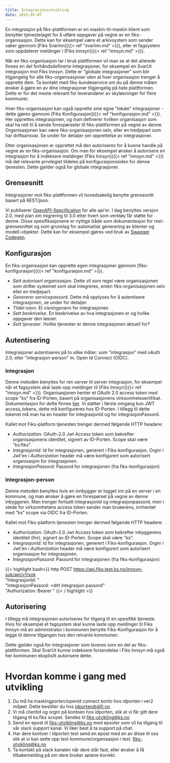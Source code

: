 ```yaml
---
title: Integrasjonsutvikling
date: 2019-05-07
---
```


En _integrasjon_ på fiks-plattformen er en maskin-til-maskin klient som benytter tjenestelaget for å utføre oppgaver på vegne av en fiks-organisasjon. Dette kan for eksempel være et arkivsystem som sender saker gjennom [Fiks SvarInn]({{< ref "svarInn.md" >}}), eller et fagsystem som oppdaterer meldinger i [Fiks Innsyn]({{< ref "innsyn.md" >}}).

Når en fiks-organisasjon tar i bruk plattformen vil man se at det allerede finnes en del forhåndsdefinerte integrasjoner, for eksempel en SvarUt integrasjon mot Fiks Innsyn. Dette er "globale integrasjoner" som blir tilgjengelig for alle fiks-organisasjoner uten at hver organisasjon trenger å opprette dem. Ta kontakt med fiks-kundeservice om du på denne måten ønsker å gjøre en av dine integrasjoner tilgjengelig på hele plattformen. Dette er for det meste relevant for leverandører av skyløsninger for flere kommuner.

Hver fiks-organisasjon kan også opprette sine egne "lokale" integrasjoner - dette gjøres gjennom [Fiks Konfigurasjon]({{< ref "konfigurasjon.md" >}}). Her opprettes integrasjonen, og man definerer hvilken organisasjon som skal ha rett til å sende forespørseler til fiks-plattformen på vegne av denne. Organisasjonen kan være fiks-organisasjonen selv, eller en tredjepart som har driftsansvar. Se under for detaljer om opprettelse av integrasjoner.

Etter organisasjonen er opprettet må den autoriseres for å kunne handle på vegne av en fiks-organisasjon. Om man for eksempel ønsker å autorisere en integrasjon for å indeksere meldinger [Fiks Innsyn]({{< ref "innsyn.md" >}}) må det relevante privilegiet tildeles på konfigurasjonssiden for denne tjenesten. Dette gjelder også for globale integrasjoner.

## Grensesnitt
Integrasjoner mot fiks-plattformen vil hovedsakelig benytte grensesnitt basert på REST/json.

Vi publiserer [OpenAPI-Specification](https://github.com/OAI/OpenAPI-Specification) for alle api'er. I dag benyttes versjon 2.0, med plan om migrering til 3.0 etter hvert som verktøy får støtte for denne. Disse spesifikasjonene er nyttige både som dokumentasjon for rest-grensesnittet og som grunnlag for automatisk generering av klienter og modell-objekter. Dette kan for eksempel gjøres ved bruk av [Swagger Codegen](https://swagger.io/swagger-codegen/). 

## Konfigurasjon
En fiks-organisasjon kan opprette egen integrasjoner gjennom [fiks-konfigurasjon]({{< ref "konfigurasjon.md" >}}).

* _Sett autorisert organisasjon_. Dette vil som regel være organisasjonen som drifter systemet som skal integreres, enten fiks-organisasjonen selv eller en tredjepart.
* _Genererer servicepassord_. Dette må opplyses for å autentisere integrasjonen, se under for detaljer.
* _Tildel navn_. Et visningsnavn for integrasjonen.
* _Sett beskrivelse_. En beskrivelse av hva integrasjonen er og hvilke oppgaver den løsner. 
* _Sett tjenester_. Hvilke tjenester er denne integrasjonen aktuell for?

## Autentisering
Integrasjoner autentiseres på to ulike måter: som "integrasjon" med oAuth 2.0, eller "integrasjon-person" m. Open Id Connect (OIDC). 

### Integrasjon
Denne metoden benyttes for ren server til server integrasjon, for eksempel når et fagsystem skal laste opp meldinger til  [Fiks Innsyn]({{< ref "innsyn.md" >}}). Organisasjonen henter et OAuth 2.0 access token med scope "ks" fra ID-Porten, basert på organisasjonens virksomhetssertifikat. Dokumentasjon for dette finnes [her](https://difi.github.io/idporten-oidc-dokumentasjon/oidc_auth_server-to-server-oauth2.html). Vi støtter i første omgang kun JWT access_tokens, dette må konfigureres hos ID-Porten.  I tillegg til dette tokenet må man ha en header for integrasjonId og for integrasjonPassord. 
   
Kallet mot Fiks-platform tjenesten trenger dermed følgende HTTP headere:
 
* _Authorization_: OAuth-2.0 Jwt Access token som bekrefter organisasjonens identitet, signert av ID-Porten. Scope skal være "ks:fiks".
* _IntegrasjonId_: Id for integrasjonen, generert i Fiks-konfigurasjon. Orgnr i Jwt'en i _Authorization_ header må være konfigurert som autorisert organisasjon for integrasjonen.
* _IntegrasjonPassord_: Passord for integrasjonen (fra fiks-konfigurasjon)

### Integrasjon-person
Denne metoden benyttes hvis en innbygger er logget inn på en server i en kommune, og man ønsker å gjøre en forespørsel på vegne av denne inbyggeren. Man trenger fortsatt integrasjonid og integrasjonpassord, men i stede for virksomhetens access token sender man brukerens, innhentet med "ks" scope via OIDC fra ID-Porten.  
   
Kallet mot Fiks-platform tjenesten trenger dermed følgende HTTP headere:
 
* _Authorization_: OAuth-2.0 Jwt Access token som bekrefter inbyggerens identitet (fnr), signert av ID-Porten. Scope skal være "ks".
* _IntegrasjonId_: Id for integrasjonen, generert i Fiks-konfigurasjon. Orgnr i Jwt'en i _Authorization_ header må være konfigurert som autorisert organisasjon for integrasjonen.
* _IntegrasjonPassord_: Passord for integrasjonen (fra fiks-konfigurasjon)

{{< highlight bash>}}
http POST https://api.fiks.test.ks.no/innsyn-sok/api/v1/sok \
"IntegrasjonId: <din integrasjon id>" \
"IntegrasjonPassord: <ditt integrasjon passord" \
"Authorization: Bearer <gyldig innbygger access token jwt fra id-porten>"
{{< / highlight >}}

## Autorisering
I tillegg må integrasjonen autoriseres for tilgang til en spesifikk tjeneste. Hvis for eksempel et fagsystem skal kunne laste opp meldinger til Fiks Innsyn må en administrator i kommunen benytte Fiks-Konfigurasjon for å legge til denne tilgangen hos den relvante kommunen.

Dette gjelder også for integrasjoner som leveres som en del av fiks-plattformen. Skal SvarUt kunne indeksere forsendelse i Fiks Innsyn må også her kommunen eksplisitt autorisere dette.

# Hvordan komme i gang med utvikling

1. Du må ha maskingporten/openid connect konto hos idporten i ver2 miljøet. Dette bestiller du hos idporten@difi.no
1. Vi må clientid og orgnr på kontoen hos idporten, slik at vi får gitt dere tilgang til ks:fiks scopet. Sendes til fiks-utvikling@ks.no
1. Send en epost til fiks-utvikling@ks.no med epsoter som vil ha tilgang til vår slack support kanal. Vi liker best å ta support på chat.
1. Har dere kontoer i idporten test send en epost med en av disse til oss slik at vi kan sette opp test kommune/organisasjon i test. fiks-utvikling@ks.no
1. Ta kontakt på slack kanalen når dere står fast, eller ønsker å få tilbakemelding på om dere bruker apiene korrekt.
